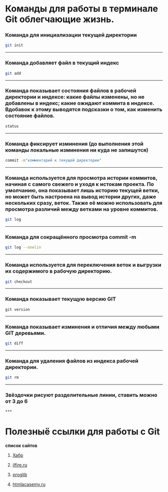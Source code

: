 # Команды для работы в терминале Git облегчающие жизнь.

### Команда для инициализации текущей директории
```sh
git init
```
***
### Команда добавляет файл в текущий индекс
```sh
git add
```
***
### Команда показывает состояния файлов в рабочей директории и индексе: какие файлы изменены, но не добавлены в индекс; какие ожидают коммита в индексе. Вдобавок к этому выводятся подсказки о том, как изменить состояние файлов.
```sh
status
``` 
***
### Команда фиксирует изминения (до выполнения этой команды локальные изминения ни куда не запишутся)
```sh
commit -m"комментарий к текущей директории"
```
***
### Команда используется для просмотра истории коммитов, начиная с самого свежего и уходя к истокам проекта. По умолчанию, она показывает лишь историю текущей ветки, но может быть настроена на вывод истории других, даже нескольких сразу, веток. Также её можно использовать для просмотра различий между ветками на уровне коммитов.
```sh
git log
```
***
### Команда для сокращённого просмотра commit -m
```sh
git log --onelin
```
***
### Команда используется для переключения веток и выгрузки их содержимого в рабочую директорию.
```sh
git checkout
```
***
### Команда показывает текущую версию GIT
```
git version
```
***
### Команда показывает изминения и отличия между любыми GIT деревьями.
```sh
git diff
```

***

### Команда для удаления файлов из индекса рабочей директории.

```sh
git rm 
```
***
### Звёздочки рисуют разделительные линии, ставить можно от 3 до 6
```sh
***
```
# Полезныё ссылки для работы с Git

__список сайтов__

1.  [Хабр](https://habr.com/ru/companies/ruvds/articles/599929/)

2. [ilfire.ru](https://ilfire.ru/kompyutery/shpargalka-po-sintaksisu-markdown-markdaun-so-vsemi-samymi-populyarnymi-tegami/?upm_export=print)

3. [proglib](https://proglib.io/p/git-cheatsheet)

4. [htmlacasemy.ru](https://habr.com/ru/companies/ruvds/articles/599929/)

